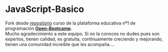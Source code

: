 # JavaScript-Basico

Fork desde [repositorio](https://github.com/Open-Bootcamp/JavaScript-Basico) curso de la plataforma educativa nº1 de programación **[Open-Bootcamp](https://open-bootcamp.com/)**.  
Mucho agradecimiento a este equipo. Si no la conoces no dudes pues son expertos, tienen calidad, es gratuita, contínuamente creciendo y mejorando, tienen una comunidad increíble que les acompaña....
